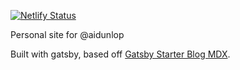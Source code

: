 [![Netlify Status](https://api.netlify.com/api/v1/badges/8f4a6d08-6f8e-4519-8943-e2fde93de87b/deploy-status)](https://app.netlify.com/sites/aidunlop/deploys)

Personal site for @aidunlop

Built with gatsby, based off [Gatsby Starter Blog MDX](https://www.gatsbyjs.org/starters/hagnerd/gatsby-starter-blog-mdx).
